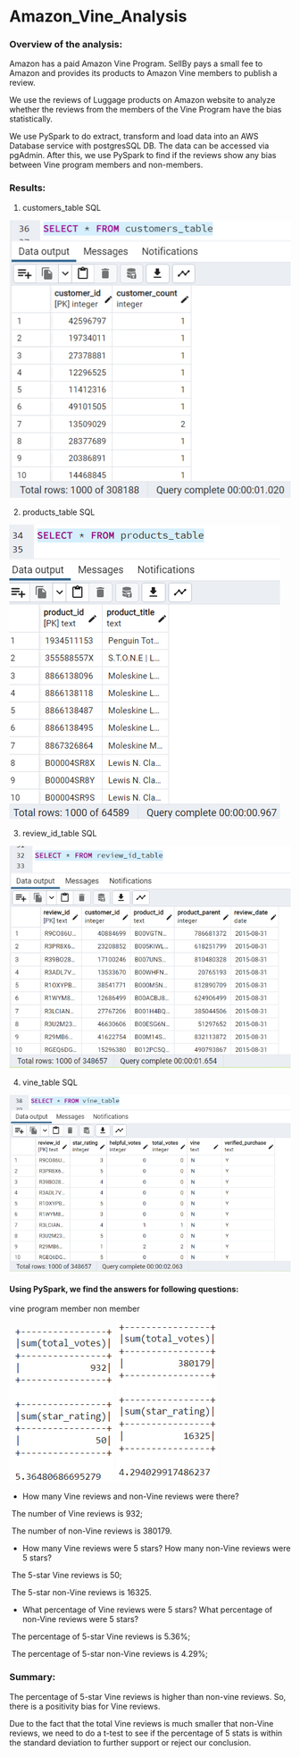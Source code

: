 # Amazon_Vine_Analysis



### Overview of the analysis:

Amazon has a paid Amazon Vine Program.  SellBy pays a small fee to Amazon and provides its products to Amazon Vine members to publish a review.

We use the reviews of Luggage products on Amazon website to analyze whether the reviews from the members of the Vine Program have the bias statistically.  

We use PySpark to do extract, transform and load data into an AWS Database service with postgresSQL DB.  The data can be accessed via pgAdmin.  After this, we use PySpark to find if the reviews show any bias between Vine program members and non-members.



### Results:

1. customers_table SQL

![customer_table_sql](Resources\customer_table_sql.png)



2. products_table SQL



![products_table_sql](Resources\products_table_sql.png)



3. review_id_table SQL



![review_id_table_sql](Resources\review_id_table_sql.png)



4. vine_table SQL

![vine_table_sql](Resources\vine_table_sql.png)



#### Using PySpark, we find the answers for following questions:



vine program member                                                              non member

![image-20220928214826777](Resources\image-20220928214826777.png)                                                      ![image-20220928214850095](Resources\image-20220928214850095.png)



- How many Vine reviews and non-Vine reviews were there?

​		The number of Vine reviews is 932;

​		The number of non-Vine reviews is 380179.



- How many Vine reviews were 5 stars? How many non-Vine reviews were 5 stars?

​		The 5-star Vine reviews is 50;

​		The 5-star non-Vine reviews is 16325.



- What percentage of Vine reviews were 5 stars? What percentage of non-Vine reviews were 5 stars?

​		The percentage of 5-star Vine reviews is 5.36%;

​		The percentage of 5-star non-Vine reviews is 4.29%;



### **Summary:** 

The percentage of 5-star Vine reviews is higher than non-vine reviews.  So, there is a positivity bias for Vine reviews.

Due to the fact that the total Vine reviews is much smaller that non-Vine reviews, we need to do a t-test to see if the percentage of 5 stats is within the standard deviation to further support or reject our conclusion.





